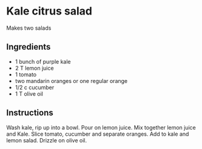 # Kale citrus salad

Makes two salads

## Ingredients

- 1 bunch of purple kale
- 2 T lemon juice
- 1 tomato
- two mandarin oranges or one regular orange
- 1/2 c cucumber
- 1 T olive oil

## Instructions

Wash kale, rip up into a bowl. Pour on lemon juice. Mix together lemon juice and Kale. Slice tomato, cucumber and separate oranges. Add to kale and lemon salad. Drizzle on olive oil.